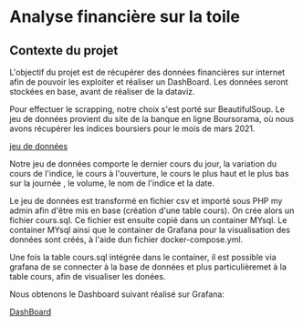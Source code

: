 # Analyse financière sur la toile

## Contexte du projet

L'objectif du projet est de récupérer des données financières sur internet afin de pouvoir les exploiter et réaliser un DashBoard.
Les données seront stockées en base, avant de réaliser de la dataviz.

Pour effectuer le scrapping, notre choix s'est porté sur BeautifulSoup.
Le jeu de données provient du site de la banque en ligne Boursorama, où nous avons récupérer les indices boursiers pour le mois de mars 2021.

[jeu de données](https://github.com/celine29730/Analyse-financi-re-sur-la-toile/blob/main/Jeudonn%C3%A9es.png)

Notre jeu de données comporte le dernier cours du jour, la variation du cours de l'indice, le cours à l'ouverture, le cours le plus haut et le plus bas sur la journée , le volume, le nom de l'indice et la date.

Le jeu de données est transformé en fichier csv et importé sous PHP my admin afin d'être mis en base (création d'une table cours). On crée alors un fichier cours.sql. 
Ce fichier est ensuite copié dans un container MYsql. Le container MYsql ainsi que le container de Grafana pour la visualisation des données sont créés, à l'aide dun fichier docker-compose.yml.

Une fois la table cours.sql intégrée dans le container, il est possible via grafana de se connecter à la base de données et plus particulièremet à la table cours, afin de visualiser les donées.

Nous obtenons le Dashboard suivant réalisé sur Grafana:

[DashBoard](https://github.com/celine29730/Analyse-financi-re-sur-la-toile/blob/main/Dashboardfinal.png)







